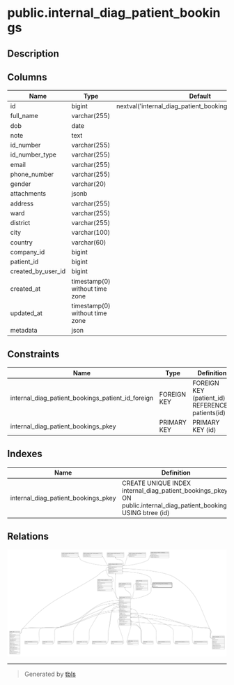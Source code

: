 # public.internal_diag_patient_bookings

## Description

## Columns

| Name               | Type                           | Default                                                    | Nullable | Children                                          | Parents                               |
| ------------------ | ------------------------------ | ---------------------------------------------------------- | -------- | ------------------------------------------------- | ------------------------------------- |
| id                 | bigint                         | nextval('internal_diag_patient_bookings_id_seq'::regclass) | false    | [public.company_orders](public.company_orders.md) |                                       |
| full_name          | varchar(255)                   |                                                            | false    |                                                   |                                       |
| dob                | date                           |                                                            | false    |                                                   |                                       |
| note               | text                           |                                                            | true     |                                                   |                                       |
| id_number          | varchar(255)                   |                                                            | true     |                                                   |                                       |
| id_number_type     | varchar(255)                   |                                                            | true     |                                                   |                                       |
| email              | varchar(255)                   |                                                            | true     |                                                   |                                       |
| phone_number       | varchar(255)                   |                                                            | false    |                                                   |                                       |
| gender             | varchar(20)                    |                                                            | false    |                                                   |                                       |
| attachments        | jsonb                          |                                                            | true     |                                                   |                                       |
| address            | varchar(255)                   |                                                            | true     |                                                   |                                       |
| ward               | varchar(255)                   |                                                            | true     |                                                   |                                       |
| district           | varchar(255)                   |                                                            | true     |                                                   |                                       |
| city               | varchar(100)                   |                                                            | true     |                                                   |                                       |
| country            | varchar(60)                    |                                                            | true     |                                                   |                                       |
| company_id         | bigint                         |                                                            | true     |                                                   |                                       |
| patient_id         | bigint                         |                                                            | true     |                                                   | [public.patients](public.patients.md) |
| created_by_user_id | bigint                         |                                                            | false    |                                                   |                                       |
| created_at         | timestamp(0) without time zone |                                                            | true     |                                                   |                                       |
| updated_at         | timestamp(0) without time zone |                                                            | true     |                                                   |                                       |
| metadata           | json                           |                                                            | true     |                                                   |                                       |

## Constraints

| Name                                              | Type        | Definition                                       |
| ------------------------------------------------- | ----------- | ------------------------------------------------ |
| internal_diag_patient_bookings_patient_id_foreign | FOREIGN KEY | FOREIGN KEY (patient_id) REFERENCES patients(id) |
| internal_diag_patient_bookings_pkey               | PRIMARY KEY | PRIMARY KEY (id)                                 |

## Indexes

| Name                                | Definition                                                                                                        |
| ----------------------------------- | ----------------------------------------------------------------------------------------------------------------- |
| internal_diag_patient_bookings_pkey | CREATE UNIQUE INDEX internal_diag_patient_bookings_pkey ON public.internal_diag_patient_bookings USING btree (id) |

## Relations

![er](public.internal_diag_patient_bookings.svg)

---

> Generated by [tbls](https://github.com/k1LoW/tbls)
